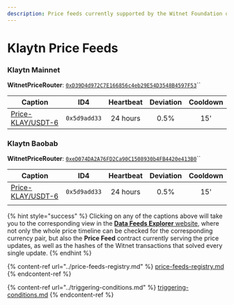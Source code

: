 ```yaml
---
description: Price feeds currently supported by the Witnet Foundation on Klaytn networks
---
```


# Klaytn Price Feeds

### Klaytn Mainnet

**WitnetPriceRouter**: [`0xD39D4d972C7E166856c4eb29E54D3548B4597F53`](https://scope.klaytn.com/account/0xD39D4d972C7E166856c4eb29E54D3548B4597F53)``

| **Caption**                                                                      | **ID4**      | **Heartbeat** | **Deviation** | **Cooldown** |
| -------------------------------------------------------------------------------- | ------------ | :-----------: | :-----------: | :----------: |
| [Price-KLAY/USDT-6](https://feeds.witnet.io/klaytn/klaytn-mainnet\_klay-usdt\_6) | `0x5d9add33` |    24 hours   |      0.5%     |      15'     |

### Klaytn Baobab

**WitnetPriceRouter**: [`0xeD074DA2A76FD2Ca90C1508930b4FB4420e413B0`](https://baobab.scope.klaytn.com/account/0xeD074DA2A76FD2Ca90C1508930b4FB4420e413B0)``

| **Caption**                                                                      | **ID4**      | **Heartbeat** | **Deviation** | **Cooldown** |
| -------------------------------------------------------------------------------- | ------------ | :-----------: | :-----------: | :----------: |
| [Price-KLAY/USDT-6](https://feeds.witnet.io/klaytn/klaytn-testnet\_klay-usdt\_6) | `0x5d9add33` |    24 hours   |      0.5%     |      15'     |
|                                                                                  |              |               |               |              |

{% hint style="success" %}
Clicking on any of the captions above will take you to the corresponding view in the [**Data Feeds Explorer** website](https://feeds.witnet.io), where not only the whole price timeline can be checked for the corresponding currency pair, but also the **Price Feed** contract currently serving the price updates, as well as the hashes of the Witnet transactions that solved every single update.
{% endhint %}

{% content-ref url="../price-feeds-registry.md" %}
[price-feeds-registry.md](../price-feeds-registry.md)
{% endcontent-ref %}

{% content-ref url="../triggering-conditions.md" %}
[triggering-conditions.md](../triggering-conditions.md)
{% endcontent-ref %}
